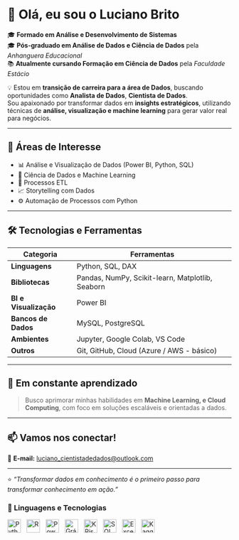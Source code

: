 # 👋 Olá, eu sou o Luciano Brito  

🎓 **Formado em Análise e Desenvolvimento de Sistemas**  
🎓 **Pós-graduado em Análise de Dados e Ciência de Dados** pela *Anhanguera Educacional*  
📚 **Atualmente cursando Formação em Ciência de Dados** pela *Faculdade Estácio*  

💡 Estou em **transição de carreira para a área de Dados**, buscando oportunidades como **Analista de Dados**, **Cientista de Dados**.  
Sou apaixonado por transformar dados em **insights estratégicos**, utilizando técnicas de **análise, visualização e machine learning** para gerar valor real para negócios.  

---

## 🚀 Áreas de Interesse
- 📊 Análise e Visualização de Dados (Power BI, Python, SQL)  
- 🤖 Ciência de Dados e Machine Learning  
- 🧱 Processos ETL  
- 📈 Storytelling com Dados  
- ⚙️ Automação de Processos com Python  

---

## 🛠️ Tecnologias e Ferramentas
| Categoria | Ferramentas |
|------------|--------------|
| **Linguagens** | Python, SQL, DAX |
| **Bibliotecas** | Pandas, NumPy, Scikit-learn, Matplotlib, Seaborn |
| **BI e Visualização** | Power BI |
| **Bancos de Dados** | MySQL, PostgreSQL |
| **Ambientes** | Jupyter, Google Colab, VS Code |
| **Outros** | Git, GitHub, Cloud (Azure / AWS - básico) |

---

## 🧠 Em constante aprendizado
> Busco aprimorar minhas habilidades em **Machine Learning, e Cloud Computing**, com foco em soluções escaláveis e orientadas a dados.

---

## 📫 Vamos nos conectar!
📧 **E-mail:** luciano_cientistadedados@outlook.com  

---

⭐ *“Transformar dados em conhecimento é o primeiro passo para transformar conhecimento em ação.”*  


### 🤖 Linguagens e Tecnologias

<img 
    align="left" 
    alt="Python"
    title="Python" 
    width="30px" 
    style="padding-right: 10px;" 
    src="https://cdn.jsdelivr.net/gh/devicons/devicon@latest/icons/python/python-original.svg" 
/>
<img 
    align="left" 
    alt="R" 
    title="R"
    width="30px" 
    style="padding-right: 10px;" 
    src="https://cdn.jsdelivr.net/gh/devicons/devicon@latest/icons/r/r-original.svg"
/>
<img 
    align="left" 
    alt="Power Bi" 
    title="Power Bi"
    width="30px" 
    style="padding-right: 10px;" 
    src="https://upload.wikimedia.org/wikipedia/commons/c/cf/New_Power_BI_Logo.svg" 
/>
<img 
    align="left" 
    alt="Gráficos e Estatisticas"
    title="Gráficos e Estatisticas" 
    width="30px" 
    style="padding-right: 10px;" 
    src="https://cdn-icons-png.flaticon.com/512/4149/4149687.png" 
  />
<img 
    align="left" 
    alt="KPis" 
    title="KPIs"
    width="30px" 
    style="padding-right: 10px;" 
    src="https://cdn-icons-png.flaticon.com/512/4149/4149723.png" 
  />
<img 
    align="left" 
    alt="SQL"
    title="SQL" 
    width="30px" 
    style="padding-right: 10px;" 
    src="https://cdn.jsdelivr.net/gh/devicons/devicon@latest/icons/mysql/mysql-original.svg" 
     />

<img 
    align="left" 
    alt="Excell" 
    title="Excell"
    width="30px" 
    style="padding-right: 10px;" 
    src="https://upload.wikimedia.org/wikipedia/commons/7/73/Microsoft_Office_Excel_%282019%E2%80%93present%29.svg" 
/>
<img 
    align="left" 
    alt="Kaggle" 
    title="Kaggle"
    width="30px" 
    style="padding-right: 10px;" 
    src="https://cdn.jsdelivr.net/gh/devicons/devicon@latest/icons/kaggle/kaggle-original.svg" 
/>


